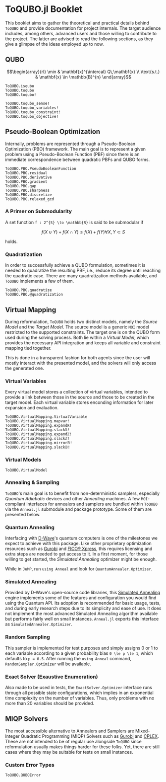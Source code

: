 # ToQUBO.jl Booklet
This booklet aims to gather the theoretical and practical details behind `ToQUBO` and provide documentation for project internals. The target audience includes, among others, advanced users and those willing to contribute to the project. The latter are advised to read the following sections, as they give a glimpse of the ideas employed up to now.

## QUBO
```math
\begin{array}{rl}
   \min        & \mathbf{x}^{\intercal} Q\,\mathbf{x} \\
   \text{s.t.} & \mathbf{x} \in \mathbb{B}^{n}
\end{array}
```

```@docs
ToQUBO.isqubo
ToQUBO.toqubo
ToQUBO.toqubo!
```

```@docs
ToQUBO.toqubo_sense!
ToQUBO.toqubo_variables!
ToQUBO.toqubo_constraint!
ToQUBO.toqubo_objective!
```

## Pseudo-Boolean Optimization
Internally, problems are represented through a Pseudo-Boolean Optimization (PBO) framework. The main goal is to represent a given problem using a Pseudo-Boolean Function (PBF) since there is an immediate correspondence between quadratic PBFs and QUBO forms.

```@docs
ToQUBO.PBO.PseudoBooleanFunction
ToQUBO.PBO.residual
ToQUBO.PBO.derivative
ToQUBO.PBO.gradient
ToQUBO.PBO.gap
ToQUBO.PBO.sharpness
ToQUBO.PBO.discretize
ToQUBO.PBO.relaxed_gcd
```

### A Primer on Submodularity

A set function ``f : 2^{S} \to \mathbb{R}`` is said to be submodular if

```math
f(X \cup Y) + f(X \cap Y) \le f(X) + f(Y) \forall X, Y \subset S
```

holds.

### Quadratization
In order to successfully achieve a QUBO formulation, sometimes it is needed to quadratize the resulting PBF, i.e., reduce its degree until reaching the quadratic case. There are many quadratization methods available, and `ToQUBO` implements a few of them.

```@docs
ToQUBO.PBO.quadratize
ToQUBO.PBO.@quadratization
```

## Virtual Mapping
During reformulation, `ToQUBO` holds two distinct models, namely the *Source Model* and the *Target Model*. The source model is a generic `MOI` model restricted to the supported constraints. The target one is on the QUBO form used during the solving process. Both lie within a *Virtual Model*, which provides the necessary API integration and keeps all variable and constraint mapping tied together.

This is done in a transparent fashion for both agents since the user will mostly interact with the presented model, and the solvers will only access the generated one.

### Virtual Variables
Every virtual model stores a collection of virtual variables, intended to provide a link between those in the source and those to be created in the target model. Each virtual variable stores enconding information for later expansion and evaluation.

```@docs
ToQUBO.VirtualMapping.VirtualVariable
ToQUBO.VirtualMapping.mapvar!
ToQUBO.VirtualMapping.expandℝ!
ToQUBO.VirtualMapping.slackℝ!
ToQUBO.VirtualMapping.expandℤ!
ToQUBO.VirtualMapping.slackℤ!
ToQUBO.VirtualMapping.mirror𝔹!
ToQUBO.VirtualMapping.slack𝔹!
```

### Virtual Models
```@docs
ToQUBO.VirtualModel
```

### Annealing & Sampling
`ToQUBO`'s main goal is to benefit from non-deterministic samplers, especially *Quantum Adiabatic* devices and other *Annealing* machines. A few `MOI`-compliant interfaces for annealers and samplers are bundled within `ToQUBO` via the `Anneal.jl` submodule and package prototype. Some of them are presented below.

### Quantum Annealing
Interfacing with [D-Wave](https://www.dwavesys.com/)'s quantum computers is one of the milestones we expect to achieve with this package. Like other proprietary optimization resources such as [Gurobi](https://gurobi.com) and [FICO® Xpress](https://www.fico.com/en/products/fico-xpress-solver), this requires licensing and extra steps are needed to get access to it. In a first moment, for those willing to get started, the *Simulated Annealing* optimizer might be enough.

While in `JuMP`, run `using Anneal` and look for `QuantumAnnealer.Optimizer`.

### Simulated Annealing
Provided by D-Wave's open-source code libraries, this [Simulated Annealing](https://en.wikipedia.org/wiki/Simulated_annealing) engine implements some of the features and configuration you would find using the Quantum API. Its adoption is recommended for basic usage, tests, and during early research steps due to its simplicity and ease of use. It does not implement the most advanced Simulated Annealing algorithm available but performs fairly well on small instances. `Anneal.jl` exports this interface as `SimulatedAnnealer.Optimizer`.

### Random Sampling
This sampler is implemented for test purposes and simply assigns 0 or 1 to each variable according to a given probability bias ``0 \le p \le 1``, which defaults to ``p = 0.5``. After running the `using Anneal` command, `RandomSampler.Optimizer` will be available.

### Exact Solver (Exaustive Enumeration)
Also made to be used in tests, the `ExactSolver.Optimizer` interface runs through all possible state configurations, which implies in an exponential time complexity on the number of variables. Thus, only problems with no more than 20 variables should be provided.

## MIQP Solvers
The most accessible alternative to Annealers and Samplers are Mixed-Integer Quadratic Programming (MIQP) Solvers such as [Gurobi](https://github.com/jump-dev/Gurobi.jl) and [CPLEX](https://github.com/jump-dev/CPLEX.jl). These are not intended to be of regular use alongside `ToQUBO` since reformulation usually makes things harder for these folks. Yet, there are still cases where they may be suitable for tests on small instances.

### Custom Error Types
```@docs
ToQUBO.QUBOError
```